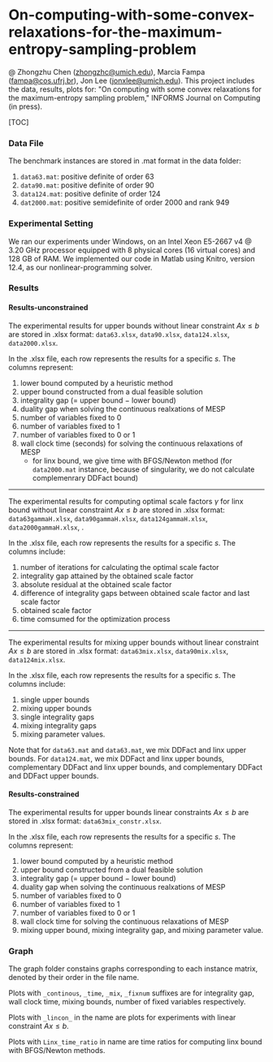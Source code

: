 # On-computing-with-some-convex-relaxations-for-the-maximum-entropy-sampling-problem
@ Zhongzhu Chen (zhongzhc@umich.edu), Marcia Fampa (fampa@cos.ufrj.br), Jon Lee (jonxlee@umich.edu).
This project includes the data, results, plots for: "On computing with some convex relaxations for the maximum-entropy sampling problem," INFORMS Journal on Computing (in press).

[TOC]

### Data File ###

The benchmark instances are stored in .mat format in the data folder:

1. ``data63.mat``: positive definite of order $63$
2. ``data90.mat``: positive definite of order $90$
3. ``data124.mat``: positive definite of order $124$
4. ``dat2000.mat``: positive semidefinite of order $2000$ and rank $949$



### Experimental Setting ###

We ran our experiments under Windows, on an Intel Xeon E5-2667 v4 @ 3.20 GHz processor equipped with 8 physical cores (16 virtual cores) and 128 GB of RAM. We implemented our code in Matlab using Knitro, version 12.4, as our nonlinear-programming solver.



### Results ###

#### Results-unconstrained ####

The experimental results for upper bounds without linear constraint $Ax\le b$ are stored in .xlsx format: ``data63.xlsx``, ``data90.xlsx``, ``data124.xlsx``, ``data2000.xlsx``.

In the .xlsx file, each row represents the results for a specific $s$. The columns represent:

1. lower bound computed by a heuristic method
2. upper bound constructed from a dual feasible solution
3. integrality gap (= upper bound $-$ lower bound)
4. duality gap when solving the continuous realxations of MESP
5. number of variables fixed to $0$ 
6. number of variables fixed to $1$
7. number of variables fixed to $0$ or $1$
8. wall clock time (seconds) for solving the continuous relaxations of MESP
   * for linx bound, we give time with BFGS/Newton method
(for ``data2000.mat`` instance, because of singularity, we do not calculate complemenrary DDFact bound)

---

The experimental results for computing optimal scale factors $\gamma$ for linx bound without linear constraint $Ax\le b$ are stored in .xlsx format: ``data63gammaH.xlsx``, ``data90gammaH.xlsx``, ``data124gammaH.xlsx``, ``data2000gammaH.xlsx``, .

In the .xlsx file, each row represents the results for a specific $s$. The columns include:

1. number of iterations for calculating the optimal scale factor
2. integrality gap attained by the obtained scale factor
3. absolute residual at the obtained scale factor
4. difference of integrality gaps between obtained scale factor and last scale factor
5. obtained scale factor
6. time comsumed for the optimization process

---

The experimental results for mixing upper bounds without linear constraint $Ax\le b$ are stored in .xlsx format: ``data63mix.xlsx``, ``data90mix.xlsx``, ``data124mix.xlsx``.

In the .xlsx file, each row represents the results for a specific $s$. The columns include:
1. single upper bounds
2. mixing upper bounds
3. single integrality gaps
4. mixing integrality gaps
5. mixing parameter values.

Note that for ``data63.mat`` and ``data63.mat``, we mix DDFact and linx upper bounds. For ``data124.mat``, we mix DDFact and linx upper bounds, complementary DDFact and linx upper bounds, and complementary DDFact and DDFact upper bounds. 


#### Results-constrained ####

The experimental results for upper bounds linear constraints $Ax\le b$ are stored in .xlsx format: ``data63mix_constr.xlsx``.

In the .xlsx file, each row represents the results for a specific $s$. The columns represent:

1. lower bound computed by a heuristic method
2. upper bound constructed from a dual feasible solution
3. integrality gap (= upper bound $-$ lower bound)
4. duality gap when solving the continuous realxations of MESP
5. number of variables fixed to $0$ 
6. number of variables fixed to $1$
7. number of variables fixed to $0$ or $1$
8. wall clock time for solving the continuous relaxations of MESP
9. mixing upper bound, mixing integrality gap, and mixing parameter value.



### Graph ###

The graph folder constains graphs corresponding to each instance matrix, denoted by their order in the file name. 

Plots with ``_continous``, ``_time``, ``_mix``, ``_fixnum`` suffixes are for integrality gap, wall clock time, mixing bounds, number of fixed variables respectively.

Plots with ``_lincon_`` in the name are plots for experiments with linear constraint $Ax \le b$. 

Plots with ``Linx_time_ratio`` in name are time ratios for computing linx bound with BFGS/Newton methods.
